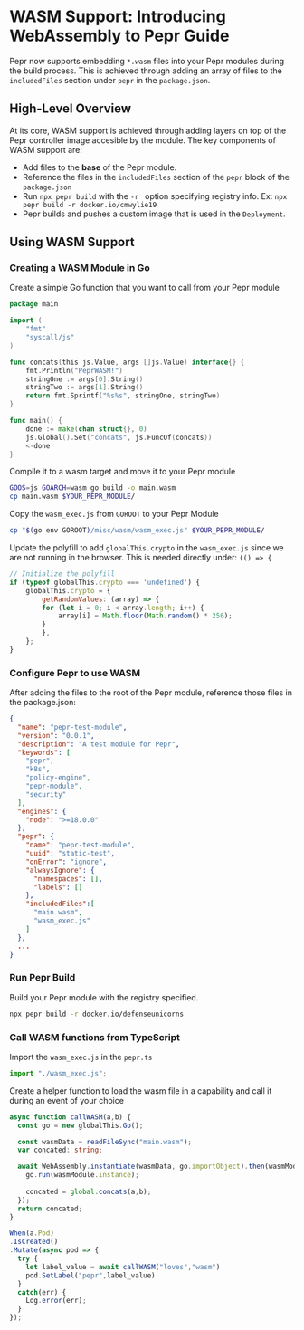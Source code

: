 # WASM Support: Introducing WebAssembly to Pepr Guide

Pepr now supports embedding `*.wasm` files into your Pepr modules during the build process. This is achieved through adding an array of files to the `includedFiles` section under `pepr` in the `package.json`.

## High-Level Overview

At its core, WASM support is achieved through adding layers on top of the Pepr controller image accesible by the module. The key components of WASM support are:

- Add files to the **base** of the Pepr module.
- Reference the files in the `includedFiles` section of the `pepr` block of the `package.json` 
- Run `npx pepr build` with the `-r ` option specifying registry info. Ex: `npx pepr build -r docker.io/cmwylie19`
- Pepr builds and pushes a custom image that is used in the `Deployment`.

## Using WASM Support 

### Creating a WASM Module in Go

Create a simple Go function that you want to call from your Pepr module

```go
package main

import (
	"fmt"
	"syscall/js"
)

func concats(this js.Value, args []js.Value) interface{} {
    fmt.Println("PeprWASM!")
	stringOne := args[0].String()
	stringTwo := args[1].String()
	return fmt.Sprintf("%s%s", stringOne, stringTwo)
}

func main() {
	done := make(chan struct{}, 0)
	js.Global().Set("concats", js.FuncOf(concats))
	<-done
}
```

Compile it to a wasm target and move it to your Pepr module

```bash
GOOS=js GOARCH=wasm go build -o main.wasm
cp main.wasm $YOUR_PEPR_MODULE/
```

Copy the `wasm_exec.js` from `GOROOT` to your Pepr Module

```bash
cp "$(go env GOROOT)/misc/wasm/wasm_exec.js" $YOUR_PEPR_MODULE/
```

Update the polyfill to add `globalThis.crypto` in the `wasm_exec.js` since we are not running in the browser. This is needed directly under: `(() => {`


```javascript
// Initialize the polyfill
if (typeof globalThis.crypto === 'undefined') {
    globalThis.crypto = {
        getRandomValues: (array) => {
        for (let i = 0; i < array.length; i++) {
            array[i] = Math.floor(Math.random() * 256);
        }
        },
    };
}
```


### Configure Pepr to use WASM

After adding the files to the root of the Pepr module, reference those files in the package.json:

```json
{
  "name": "pepr-test-module",
  "version": "0.0.1",
  "description": "A test module for Pepr",
  "keywords": [
    "pepr",
    "k8s",
    "policy-engine",
    "pepr-module",
    "security"
  ],
  "engines": {
    "node": ">=18.0.0"
  },
  "pepr": {
    "name": "pepr-test-module",
    "uuid": "static-test",
    "onError": "ignore",
    "alwaysIgnore": {
      "namespaces": [],
      "labels": []
    },
    "includedFiles":[
      "main.wasm",
      "wasm_exec.js"
    ]
  },
  ...
}
```


### Run Pepr Build 

Build your Pepr module with the registry specified.

```bash
npx pepr build -r docker.io/defenseunicorns
```


### Call WASM functions from TypeScript

Import the `wasm_exec.js` in the `pepr.ts`

```javascript
import "./wasm_exec.js";
```

Create a helper function to load the wasm file in a capability and call it during an event of your choice

```typescript
async function callWASM(a,b) {
  const go = new globalThis.Go();

  const wasmData = readFileSync("main.wasm");
  var concated: string;

  await WebAssembly.instantiate(wasmData, go.importObject).then(wasmModule => {
    go.run(wasmModule.instance);
  
    concated = global.concats(a,b);
  });
  return concated;
}

When(a.Pod)
.IsCreated()
.Mutate(async pod => {
  try {
    let label_value = await callWASM("loves","wasm")
    pod.SetLabel("pepr",label_value)
  } 
  catch(err) {
    Log.error(err);
  }
});
```


